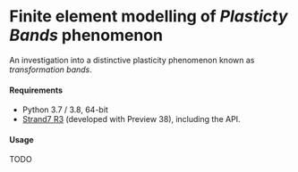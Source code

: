 # Finite element modelling of *Plasticty Bands* phenomenon

An investigation into a distinctive plasticity phenomenon known as *transformation 
bands*. 

#### Requirements
 - Python 3.7 / 3.8, 64-bit
 - [Strand7 R3](http://www.strand7.com/r3/) (developed with Preview 38), including the API.


#### Usage
TODO


